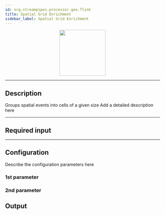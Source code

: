```yaml
---
id: org.streampipes.processor.geo.flink
title: Spatial Grid Enrichment
sidebar_label: Spatial Grid Enrichment
---
```




<p align="center"> 
    <img src="/img/pipeline-elements/org.streampipes.processor.geo.flink/icon.png" width="150px;" class="pe-image-documentation"/>
</p>

***

## Description

Groups spatial events into cells of a given size
Add a detailed description here

***

## Required input


***

## Configuration

Describe the configuration parameters here

### 1st parameter


### 2nd parameter

## Output